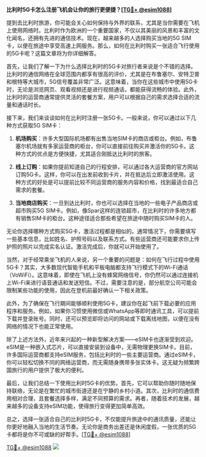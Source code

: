 **比利时5G卡怎么注册飞机会让你的旅行更便捷？[[TG💪+ @esim1088](https://t.me/s/esim1088)]**

提到去比利时旅游，你可能会关心如何保持与外界的联系，尤其是当你需要在飞机上使用网络时。比利时作为欧洲的一个重要国家，不仅以其美丽的风景和丰富的文化闻名，还拥有先进的通信技术。现在，越来越多的人选择购买当地的5G SIM卡，以便在旅途中享受高速上网服务。那么，如何在比利时购买一张适合飞行使用的5G卡呢？这篇文章将为你详细解答。

首先，让我们了解一下为什么选择比利时的5G卡对旅行者来说是个不错的选择。比利时的通信网络在全球范围内都享有很高的评价，尤其是在布鲁塞尔、安特卫普和根特等大城市，5G信号覆盖非常广泛。这意味着，当你在这些城市中使用5G卡时，无论是浏览网页、观看视频还是进行视频通话，都能获得流畅的体验。此外，比利时的运营商通常提供灵活的套餐方案，用户可以根据自己的需求选择合适的流量和通话时长。

接下来，我们来谈谈如何在比利时注册一张5G卡。一般来说，你可以通过以下几种方式获取5G SIM卡：

1. **机场购买**：许多大型国际机场都有出售当地SIM卡的商店或柜台。例如，布鲁塞尔机场就有多家运营商的柜台，你可以直接前往购买并激活你的5G卡。这种方式的优点是方便快捷，尤其适合刚抵达比利时的旅客。

2. **线上订购**：如果你提前知道自己的行程安排，可以通过各大运营商的官方网站订购5G卡。这样，你可以在出发前收到卡片，并在抵达后立即激活使用。这种方式的好处是可以提前比较不同运营商的服务内容和价格，找到最适合自己需求的套餐。

3. **当地商店购买**：一旦到达比利时，你也可以选择在当地的一些电子产品商店或超市购买5G SIM卡。例如，像Spar这样的连锁超市，在比利时的许多地方都有销售SIM卡的柜台。这种途径适合那些希望在旅途中随时购买SIM卡的人。

无论你选择哪种方式购买5G卡，激活过程都是相似的。通常情况下，你需要填写一些基本信息，比如姓名、护照号码以及联系方式。有些运营商还可能要求你上传护照的照片以完成实名认证。激活完成后，你就可以开始使用了。

当然，对于经常乘坐飞机的人来说，另一个重要的问题是：如何在飞行过程中使用5G卡？其实，大多数现代智能手机和平板电脑都支持飞行模式下的Wi-Fi通话（VoWiFi）。这意味着，即使在飞机上没有蜂窝网络信号，你仍然可以通过连接机上Wi-Fi来进行语音通话和发送短信。不过，需要注意的是，部分航空公司可能会限制某些功能的使用，因此在登机前最好确认一下相关政策。

此外，为了确保在飞行期间能够顺利使用5G卡，建议你在起飞前下载必要的应用程序和服务。例如，如果你习惯使用微信或WhatsApp等即时通讯工具，可以提前下载并登录账号。同时，还可以预览即将访问的网站或下载离线地图，以便在没有网络的情况下也能正常使用。

除了上述方法外，近年来兴起的一种新型解决方案——eSIM卡也逐渐受到欢迎。eSIM是一种嵌入式芯片，可以直接安装到设备中，无需物理更换SIM卡。目前，许多国际运营商都支持eSIM服务，包括比利时的一些主要运营商。通过eSIM卡，你可以轻松切换不同的网络运营商，而无需随身携带多张实体卡。这无疑为频繁跨国旅行的用户提供了极大的便利。

最后，让我们总结一下使用比利时5G卡的优势。首先，它可以帮助你随时随地保持联络，无论是在繁忙的城市街道还是在宁静的乡村小道。其次，比利时的通信费用相对合理，且套餐选择多样，满足不同预算的需求。再者，随着技术的发展，越来越多的设备支持eSIM功能，使得旅行变得更加简单高效。

总之，选择一张适合自己的比利时5G卡，不仅能提升旅途中的通讯质量，还能让你更好地融入当地的生活节奏。无论你是商务出差还是休闲度假，一张优质的5G卡都将是你不可或缺的好帮手。[[TG💪+ @esim1088](https://t.me/s/esim1088)]

[TG💪+ @esim1088](https://t.me/s/esim1088) ![](https://i.postimg.cc/4NQfJmqS/Snipaste-2025-05-13-00-14-12.png)